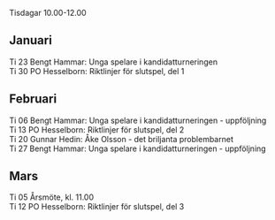 Tisdagar 10.00-12.00

## Januari

Ti 23 Bengt Hammar: Unga spelare i kandidatturneringen  
Ti 30 PO Hesselborn: Riktlinjer för slutspel, del 1  

## Februari

Ti 06 Bengt Hammar: Unga spelare i kandidatturneringen - uppföljning  
Ti 13 PO Hesselborn: Riktlinjer för slutspel, del 2  
Ti 20 Gunnar Hedin: Åke Olsson - det briljanta problembarnet  
Ti 27 Bengt Hammar: Unga spelare i kandidatturneringen - uppföljning  

## Mars

Ti 05 Årsmöte, kl. 11.00  
Ti 12 PO Hesselborn: Riktlinjer för slutspel, del 3  

